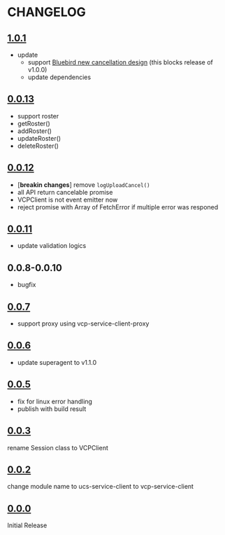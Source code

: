 # CHANGELOG

## [1.0.1](https://github.com/ricohvcp/vcp-service-client/releases/tag/v1.0.1)

- update
  - support [Bluebird new cancellation design](http://bluebirdjs.com/docs/api/cancellation.html) (this blocks release of v1.0.0)
  - update dependencies

## [0.0.13](https://github.com/ricohvcp/vcp-service-client/releases/tag/v0.0.13)

- support roster
 - getRoster()
 - addRoster()
 - updateRoster()
 - deleteRoster()

## [0.0.12](https://github.com/ricohvcp/vcp-service-client/releases/tag/v0.0.12)

- [**breakin changes**] remove `logUploadCancel()`
- all API return cancelable promise
- VCPClient is not event emitter now
- reject promise with Array of FetchError if multiple error was responed

## [0.0.11](https://github.com/ricohvcp/vcp-service-client/releases/tag/v0.0.11)

- update validation logics

## 0.0.8-0.0.10

- bugfix

## [0.0.7](https://github.com/ricohvcp/vcp-service-client/releases/tag/v0.0.7)

- support proxy using vcp-service-client-proxy

## [0.0.6](https://github.com/ricohvcp/vcp-service-client/releases/tag/v0.0.6)

- update superagent to v1.1.0

## [0.0.5](https://github.com/ricohvcp/vcp-service-client/releases/tag/v0.0.5)

- fix for linux error handling
- publish with build result


## [0.0.3](https://github.com/ricohvcp/vcp-service-client/releases/tag/v0.0.3)

rename Session class to VCPClient

## [0.0.2](https://github.com/ricohvcp/vcp-service-client/releases/tag/v0.0.2)

change module name to ucs-service-client to vcp-service-client


## [0.0.0](https://github.com/ricohvcp/ucs-service-client/releases/tag/v0.0.0)

Initial Release
